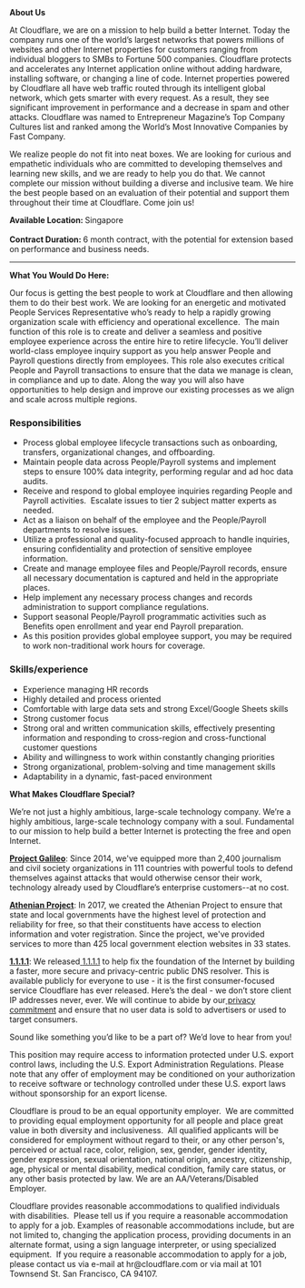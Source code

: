 <div class="content-intro">
	<div><strong>About Us</strong></div>
	<div>
		<p>At Cloudflare, we are on a mission to help build a better Internet. Today the company runs one of the world’s largest networks that powers millions of websites and other Internet properties for customers ranging from individual bloggers to SMBs to Fortune 500 companies. Cloudflare protects and accelerates any Internet application online without adding hardware, installing software, or changing a line of code. Internet properties powered by Cloudflare all have web traffic routed through its intelligent global network, which gets smarter with every request. As a result, they see significant improvement in performance and a decrease in spam and other attacks. Cloudflare was named to Entrepreneur Magazine’s Top Company Cultures list and ranked among the World’s Most Innovative Companies by Fast Company.&nbsp;</p>
		<p><span style="font-weight: 400;">We realize people do not fit into neat boxes. We are looking for curious and empathetic individuals who are committed to developing themselves and learning new skills, and we are ready to help you do that. We cannot complete our mission without building a diverse and inclusive team. We hire the best people based on an evaluation of their potential and support them throughout their time at Cloudflare. Come join us!&nbsp;</span></p>
	</div>
</div>
<p><strong>Available Location:&nbsp;</strong>Singapore<br><strong><br><span style="font-weight: 400;"><strong>Contract Duration: </strong>6 month contract, with the potential for extension based on performance and business needs.</span><br></strong></p>
<hr>
<p><strong>What You Would Do Here:</strong></p>
<p><span style="font-weight: 400;">Our focus is getting the best people to work at Cloudflare and then allowing them to do their best work. We are looking for an energetic and motivated People Services Representative who’s ready to help a rapidly growing organization scale with efficiency and operational excellence.&nbsp; The main function of this role is to create and deliver a seamless and positive employee experience across the entire hire to retire lifecycle. You’ll deliver world-class employee inquiry support as you help answer People and Payroll questions directly from employees. This role also executes critical People and Payroll transactions to ensure that the data we manage is clean, in compliance and up to date. Along the way you will also have opportunities to help design and improve our existing processes as we align and scale across multiple regions.</span></p>
<h3><strong>Responsibilities</strong></h3>
<ul>
	<li style="font-weight: 400;"><span style="font-weight: 400;">Process global employee lifecycle transactions such as onboarding, transfers, organizational changes, and offboarding.&nbsp;&nbsp;</span></li>
	<li style="font-weight: 400;"><span style="font-weight: 400;">Maintain people data across People/Payroll systems and implement steps to ensure 100% data integrity, performing regular and ad hoc data audits.</span></li>
	<li style="font-weight: 400;"><span style="font-weight: 400;">Receive and respond to global employee inquiries regarding People and Payroll activities.&nbsp; Escalate issues to tier 2 subject matter experts as needed.</span></li>
	<li style="font-weight: 400;"><span style="font-weight: 400;">Act as a liaison on behalf of the employee and the People/Payroll departments to resolve issues.</span></li>
	<li style="font-weight: 400;"><span style="font-weight: 400;">Utilize a professional and quality-focused approach to handle inquiries, ensuring confidentiality and protection of sensitive employee information.</span></li>
	<li style="font-weight: 400;"><span style="font-weight: 400;">Create and manage employee files and People/Payroll records, ensure all necessary documentation is captured and held in the appropriate places.</span></li>
	<li style="font-weight: 400;"><span style="font-weight: 400;">Help implement any necessary process changes and records administration to support compliance regulations.</span></li>
	<li style="font-weight: 400;"><span style="font-weight: 400;">Support seasonal People/Payroll programmatic activities such as Benefits open enrollment and year end Payroll preparation.</span></li>
	<li style="font-weight: 400;"><span style="font-weight: 400;">As this position provides global employee support, you may be required to work non-traditional work hours for coverage.</span></li>
</ul>
<h3><strong>Skills/experience</strong></h3>
<ul>
	<li style="font-weight: 400;"><span style="font-weight: 400;">Experience managing HR records&nbsp;</span></li>
	<li style="font-weight: 400;"><span style="font-weight: 400;">Highly detailed and process oriented</span></li>
	<li style="font-weight: 400;"><span style="font-weight: 400;">Comfortable with large data sets and strong Excel/Google Sheets skills</span></li>
	<li style="font-weight: 400;"><span style="font-weight: 400;">Strong customer focus</span></li>
	<li style="font-weight: 400;"><span style="font-weight: 400;">Strong oral and written communication skills, effectively presenting information and responding to cross-region and cross-functional customer questions&nbsp;</span></li>
	<li style="font-weight: 400;"><span style="font-weight: 400;">Ability and willingness to work within constantly changing priorities</span></li>
	<li style="font-weight: 400;"><span style="font-weight: 400;">Strong organizational, problem-solving and time management skills</span></li>
	<li style="font-weight: 400;"><span style="font-weight: 400;">Adaptability in a dynamic, fast-paced environment</span></li>
</ul>
<div class="content-conclusion">
	<p><strong>What Makes Cloudflare Special?</strong></p>
	<p><span style="font-weight: 400;">We’re not just a highly ambitious, large-scale technology company. We’re a highly ambitious, large-scale technology company with a soul. Fundamental to our mission to help build a better Internet is protecting the free and open Internet.</span></p>
	<p><a href="https://blog.cloudflare.com/protecting-free-expression-online/"><strong>Project Galileo</strong></a><span style="font-weight: 400;">: Since 2014, we've equipped more than 2,400 journalism and civil society organizations in 111 countries with powerful tools to defend themselves against attacks that would otherwise censor their work, technology already used by Cloudflare’s enterprise customers--at no cost.</span></p>
	<p><strong><a href="https://www.cloudflare.com/athenian/">Athenian Project</a></strong><span style="font-weight: 400;">: In 2017, we created the Athenian Project to ensure that state and local governments have the highest level of protection and reliability for free, so that their constituents have access to election information and voter registration. Since the project, we've provided services to more than 425 local government election websites in 33 states.</span></p>
	<p><a href="https://1.1.1.1/"><strong>1.1.1.1</strong></a><span style="font-weight: 400;">: We released</span><a href="https://1.1.1.1/"> <span style="font-weight: 400;">1.1.1.1</span></a><span style="font-weight: 400;"> to help fix the foundation of the Internet by building a faster, more secure and privacy-centric public DNS resolver. This is available publicly for everyone to use - it is the first consumer-focused service Cloudflare has ever released. Here’s the deal - we don’t store client IP addresses never, ever. We will continue to abide by our</span><a href="https://developers.cloudflare.com/1.1.1.1/privacy/public-dns-resolver"> privacy commitment</a><span style="font-weight: 400;"> and ensure that no user data is sold to advertisers or used to target consumers.</span></p>
	<p><span style="font-weight: 400;">Sound like something you’d like to be a part of? We’d love to hear from you!</span></p>
	<p><span style="font-weight: 400;">This position may require access to information protected under U.S. export control laws, including the U.S. Export Administration Regulations. Please note that any offer of employment may be conditioned on your authorization to receive software or technology controlled under these U.S. export laws without sponsorship for an export license.</span></p>
	<p><span style="font-weight: 400;">Cloudflare is proud to be an equal opportunity employer. &nbsp;We are committed to providing equal employment opportunity for all people and place great value in both diversity and inclusiveness. &nbsp;All qualified applicants will be considered for employment without regard to their, or any other person's, perceived or actual</span> <span style="font-weight: 400;">race, color, religion, sex, gender, gender identity, gender expression, sexual orientation, national origin, ancestry, citizenship, age, physical or mental disability, medical condition, family care status, or any other basis protected by law. </span><span style="font-weight: 400;">We are an AA/Veterans/Disabled Employer.</span></p>
	<p><span style="font-weight: 400;">Cloudflare provides reasonable accommodations to qualified individuals with disabilities. &nbsp;Please tell us if you require a reasonable accommodation to apply for a job. Examples of reasonable accommodations include, but are not limited to, changing the application process, providing documents in an alternate format, using a sign language interpreter, or using specialized equipment. &nbsp;If you require a reasonable accommodation to apply for a job, please contact us via e-mail at </span><span style="font-weight: 400;">hr@cloudflare.com</span><span style="font-weight: 400;"> or via mail at 101 Townsend St. San Francisco, CA 94107.</span></p>
</div>